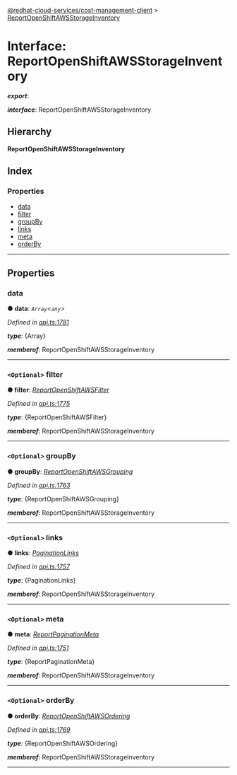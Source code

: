 [@redhat-cloud-services/cost-management-client](../README.md) > [ReportOpenShiftAWSStorageInventory](../interfaces/reportopenshiftawsstorageinventory.md)

# Interface: ReportOpenShiftAWSStorageInventory

*__export__*: 

*__interface__*: ReportOpenShiftAWSStorageInventory

## Hierarchy

**ReportOpenShiftAWSStorageInventory**

## Index

### Properties

* [data](reportopenshiftawsstorageinventory.md#data)
* [filter](reportopenshiftawsstorageinventory.md#filter)
* [groupBy](reportopenshiftawsstorageinventory.md#groupby)
* [links](reportopenshiftawsstorageinventory.md#links)
* [meta](reportopenshiftawsstorageinventory.md#meta)
* [orderBy](reportopenshiftawsstorageinventory.md#orderby)

---

## Properties

<a id="data"></a>

###  data

**● data**: *`Array`<`any`>*

*Defined in [api.ts:1781](https://github.com/RedHatInsights/javascript-clients/blob/master/packages/cost-management/api.ts#L1781)*

*__type__*: {Array}

*__memberof__*: ReportOpenShiftAWSStorageInventory

___
<a id="filter"></a>

### `<Optional>` filter

**● filter**: *[ReportOpenShiftAWSFilter](reportopenshiftawsfilter.md)*

*Defined in [api.ts:1775](https://github.com/RedHatInsights/javascript-clients/blob/master/packages/cost-management/api.ts#L1775)*

*__type__*: {ReportOpenShiftAWSFilter}

*__memberof__*: ReportOpenShiftAWSStorageInventory

___
<a id="groupby"></a>

### `<Optional>` groupBy

**● groupBy**: *[ReportOpenShiftAWSGrouping](reportopenshiftawsgrouping.md)*

*Defined in [api.ts:1763](https://github.com/RedHatInsights/javascript-clients/blob/master/packages/cost-management/api.ts#L1763)*

*__type__*: {ReportOpenShiftAWSGrouping}

*__memberof__*: ReportOpenShiftAWSStorageInventory

___
<a id="links"></a>

### `<Optional>` links

**● links**: *[PaginationLinks](paginationlinks.md)*

*Defined in [api.ts:1757](https://github.com/RedHatInsights/javascript-clients/blob/master/packages/cost-management/api.ts#L1757)*

*__type__*: {PaginationLinks}

*__memberof__*: ReportOpenShiftAWSStorageInventory

___
<a id="meta"></a>

### `<Optional>` meta

**● meta**: *[ReportPaginationMeta](reportpaginationmeta.md)*

*Defined in [api.ts:1751](https://github.com/RedHatInsights/javascript-clients/blob/master/packages/cost-management/api.ts#L1751)*

*__type__*: {ReportPaginationMeta}

*__memberof__*: ReportOpenShiftAWSStorageInventory

___
<a id="orderby"></a>

### `<Optional>` orderBy

**● orderBy**: *[ReportOpenShiftAWSOrdering](../modules/reportopenshiftawsordering.md)*

*Defined in [api.ts:1769](https://github.com/RedHatInsights/javascript-clients/blob/master/packages/cost-management/api.ts#L1769)*

*__type__*: {ReportOpenShiftAWSOrdering}

*__memberof__*: ReportOpenShiftAWSStorageInventory

___

